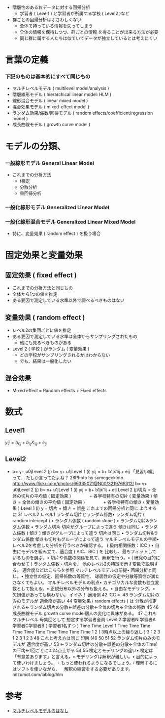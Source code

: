 * 階層性のあるおデータに対する回帰分析
	* 学習者 ( Level1 ) と学習者が所属する学校 ( Level2 )など
* 群ごとの回帰分析はふさわしくない
	* 全体で持っている情報を失ってしまう
	* 全体の情報を保持しつつ、群ごとの情報 を得ることが出来る方法が必要
	* 同じ群に属する人たちは似ていてデータが独立しているとは考えにくい

# 言葉の定義
### 下記のものは基本的にすべて同じもの
* マルチレベルモデル ( multilevel model/analysis )
* 階層線形モデル ( hierarchical linear model: HLM )
* 線形混合モデル ( linear mixed model )
* 混合効果モデル ( mixed-effect model )
* ランダム効果/係数/回帰モデル  ( random effects/coefﬁcient/regression model )
* 成長曲線モデル ( growth curve model ) 

# モデルの分類、
### 一般線形モデル General Linear Model
* これまでの分析方法
	* t検定
	* 分散分析
	* 重回帰分析

### 一般化線形モデル Generalized Linear Model

### 一般化線形混合モデル Generalized Linear Mixed Model
* 特に、変量効果 ( random eﬀect ) を扱う場合

# 固定効果と変量効果
## 固定効果 ( ﬁxed effect ) 
* これまでの分析方法と同じもの
* 全体から1つの値を推定
* ある要因で測定している水準以外で調べるべきものはない

## 変量効果 ( random effect ) 
* レベル2の集団ごとに値を推定
* ある要因で測定している水準は全体からサンプリングされたもの
	* 他にも見るべきものがある
* Level 2  ( 学校 ) がランダム ( 変量効果 )  
	* どの学校がサンプリングされるかはわからない
	* でも、結果は一般化したい

## 混合効果
* Mixed effect = Random effects + Fixed effects

# 数式
## Level1
$yij = b_{0j}+ b_{1j}X_{1ij} + e_{ij}$

## Level2
* b= γ+ u0jLevel 2 (j) b= γ+ u1jLevel 1 (i) yij = b+ b1jx1ij + eij
「見習い編」って... たしか言ってたよね？ 28Photo by somegeekintn http://www.ﬂickr.com/photos/66335021@N00/3219769312/
b= γ+ u0jLevel 2 (j) b= γ+ u1jLevel 1 (i) yij = b+ b1jx1ij + eij
Level 2 (j)切片 = 全体の切片の平均値 ( 固定効果 )     + 各学校特有の切片 ( 変量効果 ) 傾き = 全体の傾きの平均値 ( 固定効果 )     + 各学校特有の傾き ( 変量効果 ) Level 1 (i) y = 切片 + 傾き + 誤差 これまでの回帰分析と同じ
ようするに 31
レベル2 レベル1
ランダム切片とランダム係数• ランダム切片  ( random intercept ) • ランダム係数 ( random slope ) • ランダム切片&ランダム係数
• ランダム切片 切片がグループによって違う 傾きは同じ
• ランダム係数 ( 傾き )  傾きがグループによって違う 切片は同じ
• ランダム切片&ランダム係数 傾きも切片もグループによって違う
マルチレベルモデルの手順• レベル2を考慮した分析を行うべきか確認する。  ( 級内相関係数：ICC ) • 自由にモデルを組み立て、適合度 ( AIC、BIC ) を 比較し、最もフィットしているものを選ぶ。• 切片や係数の関係を見て、解釈を行う。•  ( 研究の目的に合わせて ) ランダム係数・切片を、 他のレベル2の特徴を示す変数で説明する。
適合度などはこちらを参照
マルチレベルモデルの前提• 回帰分析と同じ。• 独立性の仮定、回帰係数の等質性、	 球面性の仮定や分散等質性が満たさなくてもよい。
マルチレベルモデルの利点• カテゴリカルな変数も独立変数として扱える。• 正規分布以外の分布も扱える。• 自由なモデリング。• 欠損値があっても構わない。
イイネ！
適用例 42
ICC	 =	 .43
ランダム切片のみのモデルが 適合度が高い 44
変量効果  ( random	 eﬀects ) は 分散が推定される←ランダム切片の分散←誤差の分散←全体の切片←全体の係数 45
46
成長曲線モデル growth curve model個人の変化に興味がある。 47
これもマルチレベル 母集団として 想定する学習者全員 Level 2 学習者N 学習者A 学習者C学習者B  ( 学習者1名ずつ ) Time Time Level 1 Time Time Time Time Time Time Time Time Time Time 1 2  ( 3時点以上の繰り返し )  3 1 2 3 1 2 3 1 2 3 48
これと考え方は同じ 印南	 (49
50
51
52
ランダム切片のみのモデルが 適合度が高い 53
←ランダム切片の分散←誤差の分散←全体のTime1の平均←1回ごとに0.24点上がる 54
55
検定とモデリングの違い• 検定は「有意差あります」と言える。• モデリングは解釈が難しい。• 目的によって使いわけましょう。
・もっと使われるようになるでしょう。・理解するにはソフトを使いながら、 解釈の練習をする必要があります。
mizumot.com/lablog/hlm

# 参考
* [マルチレベルモデルのはなし](https://www.slideshare.net/AtsushiMizumoto/20121110censored)